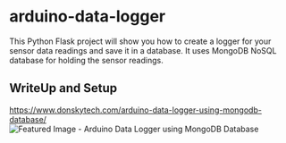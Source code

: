 # arduino-data-logger

This Python Flask project will show you how to create a logger for your sensor data readings and save it in a database. It uses MongoDB NoSQL database for holding the sensor readings.

## WriteUp and Setup

https://www.donskytech.com/arduino-data-logger-using-mongodb-database/
![Featured Image - Arduino Data Logger using MongoDB Database](https://github.com/donskytech/platformio-projects/assets/69466026/b0b94fa2-a9ac-49cd-8c45-b51fe5aa3b87)



